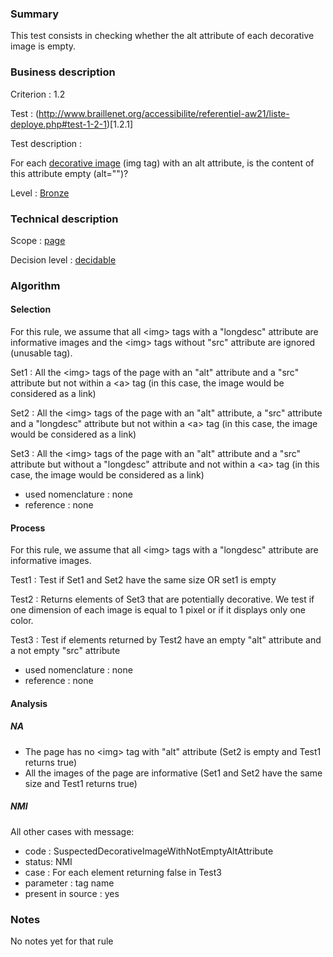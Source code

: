 ### Summary

This test consists in checking whether the alt attribute of each
decorative image is empty.

### Business description

Criterion : 1.2

Test : (http://www.braillenet.org/accessibilite/referentiel-aw21/liste-deploye.php#test-1-2-1)[1.2.1]

Test description :

For each [decorative
image](http://www.braillenet.org/accessibilite/referentiel-aw21-en/glossaire.php#mImgDeco)
(img tag) with an alt attribute, is the content of this attribute empty
(alt="")?

Level : [Bronze](/en/category/rules-design/accessiweb-11/level/bronze)

### Technical description

Scope : [page](/en/category/rules-design/accessiweb-11/scope/page)

Decision level :
[decidable](/en/category/rules-design/accessiweb-11/decision-level/decidable)

### Algorithm

#### Selection

For this rule, we assume that all <img\> tags with a "longdesc"
attribute are informative images and the <img\> tags without "src"
attribute are ignored (unusable tag).

Set1 : All the <img\> tags of the page with an "alt" attribute and a
"src" attribute but not within a <a\> tag (in this case, the image would
be considered as a link)

Set2 : All the <img\> tags of the page with an "alt" attribute, a "src"
attribute and a "longdesc" attribute but not within a <a\> tag (in this
case, the image would be considered as a link)

Set3 : All the <img\> tags of the page with an "alt" attribute and a
"src" attribute but without a "longdesc" attribute and not within a <a\>
tag (in this case, the image would be considered as a link)

-   used nomenclature : none
-   reference : none

#### Process

For this rule, we assume that all <img\> tags with a "longdesc"
attribute are informative images.

Test1 : Test if Set1 and Set2 have the same size OR set1 is empty

Test2 : Returns elements of Set3 that are potentially decorative. We
test if one dimension of each image is equal to 1 pixel or if it
displays only one color.

Test3 : Test if elements returned by Test2 have an empty "alt" attribute
and a not empty "src" attribute

-   used nomenclature : none
-   reference : none

#### Analysis

##### NA

-   The page has no <img\> tag with "alt" attribute (Set2 is empty and
    Test1 returns true)
-   All the images of the page are informative (Set1 and Set2 have the
    same size and Test1 returns true)

##### NMI

All other cases with message:

-   code : SuspectedDecorativeImageWithNotEmptyAltAttribute
-   status: NMI
-   case : For each element returning false in Test3
-   parameter : tag name
-   present in source : yes

### Notes

No notes yet for that rule
